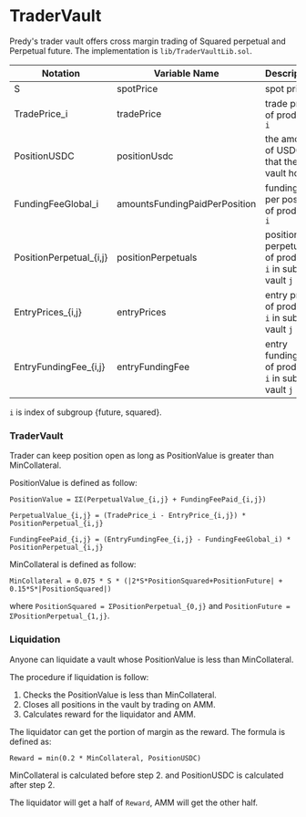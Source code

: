 TraderVault
=====

Predy's trader vault offers cross margin trading of Squared perpetual and Perpetual future.
The implementation is `lib/TraderVaultLib.sol`.

| Notation  | Variable Name | Description | 
| ------------- | ------------- | ------------- |
| S | spotPrice | spot price |
| TradePrice_i | tradePrice | trade price of product `i` |
| PositionUSDC | positionUsdc | the amount of USDC that the vault hold |
| FundingFeeGlobal_i | amountsFundingPaidPerPosition | funding fee per position of product `i` |
| PositionPerpetual_{i,j}  | positionPerpetuals  | position perpetuals of product `i` in sub-vault `j` |
| EntryPrices_{i,j}  | entryPrices  | entry price of product `i` in sub-vault `j` |
| EntryFundingFee_{i,j}  | entryFundingFee  | entry funding fee of product `i` in sub-vault `j` |

`i` is index of subgroup {future, squared}.

### TraderVault

Trader can keep position open as long as PositionValue is greater than MinCollateral.

PositionValue is defined as follow:

`PositionValue = ΣΣ(PerpetualValue_{i,j} + FundingFeePaid_{i,j})`

`PerpetualValue_{i,j} = (TradePrice_i - EntryPrice_{i,j}) * PositionPerpetual_{i,j}`

`FundingFeePaid_{i,j} = (EntryFundingFee_{i,j} - FundingFeeGlobal_i) * PositionPerpetual_{i,j}`

MinCollateral is defined as follow:

`MinCollateral = 0.075 * S * (|2*S*PositionSquared+PositionFuture| + 0.15*S*|PositionSquared|)`

where `PositionSquared = ΣPositionPerpetual_{0,j}` and `PositionFuture = ΣPositionPerpetual_{1,j}`.

### Liquidation

Anyone can liquidate a vault whose PositionValue is less than MinCollateral.

The procedure if liquidation is follow:

1. Checks the PositionValue is less than MinCollateral.
2. Closes all positions in the vault by trading on AMM.
3. Calculates reward for the liquidator and AMM.

The liquidator can get the portion of margin as the reward.
The formula is defined as:

`Reward = min(0.2 * MinCollateral, PositionUSDC)`

MinCollateral is calculated before step 2. and PositionUSDC is calculated after step 2.

The liquidator will get a half of `Reward`, AMM will get the other half.
